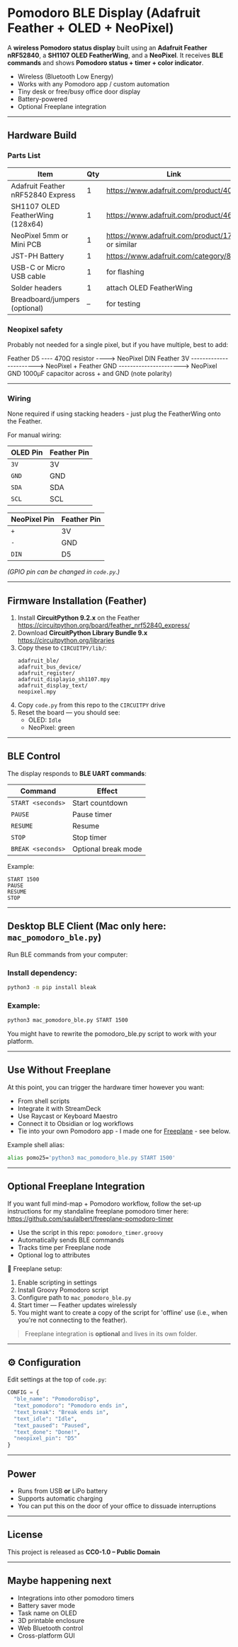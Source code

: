# Pomodoro BLE Display (Adafruit Feather + OLED + NeoPixel)

A **wireless Pomodoro status display** built using an **Adafruit Feather nRF52840**, a **SH1107 OLED FeatherWing**, and a **NeoPixel**. It receives **BLE commands** and shows **Pomodoro status + timer + color indicator**.

* Wireless (Bluetooth Low Energy)  
* Works with any Pomodoro app / custom automation  
* Tiny desk or free/busy office door display  
* Battery-powered  
* Optional Freeplane integration  

---

## Hardware Build 

### Parts List

| Item | Qty | Link |
|------|-----|------|
| Adafruit Feather nRF52840 Express | 1 | https://www.adafruit.com/product/4062 |
| SH1107 OLED FeatherWing (128x64) | 1 | https://www.adafruit.com/product/4650 |
| NeoPixel 5mm or Mini PCB | 1 | https://www.adafruit.com/product/1734 or similar |
| JST-PH Battery | 1 | https://www.adafruit.com/category/889 |
| USB-C or Micro USB cable | 1 | for flashing |
| Solder headers | 1 | attach OLED FeatherWing |
| Breadboard/jumpers (optional) | – | for testing |

### Neopixel safety 

Probably not needed for a single pixel, but if you have multiple, best to add:

Feather D5 ---- 470Ω resistor ----> NeoPixel DIN
Feather 3V -----------------------> NeoPixel +
Feather GND ----------------------> NeoPixel GND
1000µF capacitor across + and GND (note polarity)

---

### Wiring

None required if using stacking headers - just plug the FeatherWing onto the Feather.

For manual wiring:

| OLED Pin | Feather Pin |
|----------|-------------|
| `3V`     | 3V |
| `GND`    | GND |
| `SDA`    | SDA |
| `SCL`    | SCL |

| NeoPixel Pin | Feather Pin |
|---------------|-------------|
| `+`           | 3V |
| `-`           | GND |
| `DIN`         | D5 |

*(GPIO pin can be changed in `code.py`.)*

---
## Firmware Installation (Feather)

1. Install **CircuitPython 9.2.x** on the Feather  
   https://circuitpython.org/board/feather_nrf52840_express/
2. Download **CircuitPython Library Bundle 9.x**  
   https://circuitpython.org/libraries
3. Copy these to `CIRCUITPY/lib/`:
   ```
   adafruit_ble/
   adafruit_bus_device/
   adafruit_register/
   adafruit_displayio_sh1107.mpy
   adafruit_display_text/
   neopixel.mpy
   ```
4. Copy `code.py` from this repo to the `CIRCUITPY` drive
5. Reset the board — you should see:
   - OLED: `Idle`
   - NeoPixel: green

---

##  BLE Control

The display responds to **BLE UART commands**:

| Command | Effect |
|---------|--------|
| `START <seconds>` | Start countdown |
| `PAUSE` | Pause timer |
| `RESUME` | Resume |
| `STOP` | Stop timer |
| `BREAK <seconds>` | Optional break mode |

Example:
```
START 1500
PAUSE
RESUME
STOP
```

---

## Desktop BLE Client (Mac only here: `mac_pomodoro_ble.py`)

Run BLE commands from your computer:

### Install dependency:
```bash
python3 -m pip install bleak
```

### Example:
```bash
python3 mac_pomodoro_ble.py START 1500
```

You might have to rewrite the pomodoro_ble.py script to work with your platform.

---

## Use Without Freeplane

At this point, you can trigger the hardware timer however you want:
- From shell scripts
- Integrate it with StreamDeck
- Use Raycast or Keyboard Maestro
- Connect it to Obsidian or log workflows
- Tie into your own Pomodoro app - I made one for [Freeplane]([url](https://docs.freeplane.org/)) - see below.

Example shell alias:
```bash
alias pomo25='python3 mac_pomodoro_ble.py START 1500'
```

---

## Optional Freeplane Integration

If you want full mind-map + Pomodoro workflow, follow the set-up instructions for my standaline freeplane pomodoro timer here: https://github.com/saulalbert/freeplane-pomodoro-timer

* Use the script in this repo: `pomodoro_timer.groovy`  
* Automatically sends BLE commands  
* Tracks time per Freeplane node  
* Optional log to attributes

🔧 Freeplane setup:
1. Enable scripting in settings
2. Install Groovy Pomodoro script
3. Configure path to `mac_pomodoro_ble.py`
4. Start timer — Feather updates wirelessly
5. You might want to create a copy of the script for 'offline' use (i.e., when you're not connecting to the feather).

> Freeplane integration is **optional** and lives in its own folder.

---

## ⚙️ Configuration

Edit settings at the top of `code.py`:

```python
CONFIG = {
  "ble_name": "PomodoroDisp",
  "text_pomodoro": "Pomodoro ends in",
  "text_break": "Break ends in",
  "text_idle": "Idle",
  "text_paused": "Paused",
  "text_done": "Done!",
  "neopixel_pin": "D5"
}
```

---

## Power

- Runs from USB **or** LiPo battery
- Supports automatic charging
- You can put this on the door of your office to dissuade interruptions

---

## License

This project is released as **CC0-1.0 – Public Domain**  

---

## Maybe happening next

- Integrations into other pomodoro timers
- Battery saver mode
- Task name on OLED
- 3D printable enclosure
- Web Bluetooth control
- Cross-platform GUI


